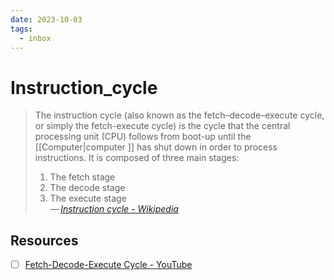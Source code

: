 ```yaml
---
date: 2023-10-03
tags:
  - inbox
---
```


# Instruction_cycle

> The instruction cycle (also known as the fetch–decode–execute cycle, or simply
> the fetch-execute cycle) is the cycle that the central processing unit (CPU)
> follows from boot-up until the [[Computer|computer ]] has shut down in order
> to process instructions. It is composed of three main stages:
> 1. The fetch stage
> 2. The decode stage
> 3. The execute stage\
> — <cite>[Instruction cycle - Wikipedia](https://en.wikipedia.org/wiki/Instruction_cycle)</cite>

## Resources

- [ ] [Fetch-Decode-Execute Cycle - YouTube](https://www.youtube.com/watch?v=XM4lGflQFvA)
